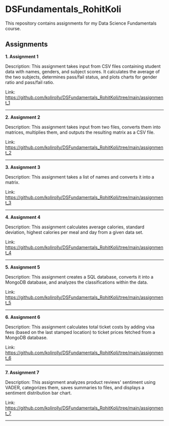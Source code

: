 # DSFundamentals_RohitKoli

This repository contains assignments for my Data Science Fundamentals course.

## Assignments

**1. Assignment 1**

Description: This assignment takes input from CSV files containing student data with names, genders, and subject scores. It calculates the average of the two subjects, determines pass/fail status, and plots charts for gender ratio and pass/fail ratio.

Link: https://github.com/kolirolly/DSFundamentals_RohitKoli/tree/main/assignment_1

---

**2. Assignment 2**

Description: This assignment takes input from two files, converts them into matrices, multiplies them, and outputs the resulting matrix as a CSV file.

Link: https://github.com/kolirolly/DSFundamentals_RohitKoli/tree/main/assignment_2

---

**3. Assignment 3**

Description: This assignment takes a list of names and converts it into a matrix.

Link: https://github.com/kolirolly/DSFundamentals_RohitKoli/tree/main/assignment_3

---

**4. Assignment 4**

Description: This assignment calculates average calories, standard deviation, highest calories per meal and day from a given data set.

Link: https://github.com/kolirolly/DSFundamentals_RohitKoli/tree/main/assignment_4

---

**5. Assignment 5**

Description: This assignment creates a SQL database, converts it into a MongoDB database, and analyzes the classifications within the data.

Link: https://github.com/kolirolly/DSFundamentals_RohitKoli/tree/main/assignment_5

---

**6. Assignment 6**

Description: This assignment calculates total ticket costs by adding visa fees (based on the last stamped location) to ticket prices fetched from a MongoDB database.

Link: https://github.com/kolirolly/DSFundamentals_RohitKoli/tree/main/assignment_6

---

**7. Assignment 7**

Description: This assignment analyzes product reviews' sentiment using VADER, categorizes them, saves summaries to files, and displays a sentiment distribution bar chart.

Link: https://github.com/kolirolly/DSFundamentals_RohitKoli/tree/main/assignment_7

---

